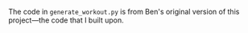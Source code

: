 The code in `generate_workout.py` is from Ben's original version of this project&mdash;the code that I built upon.
